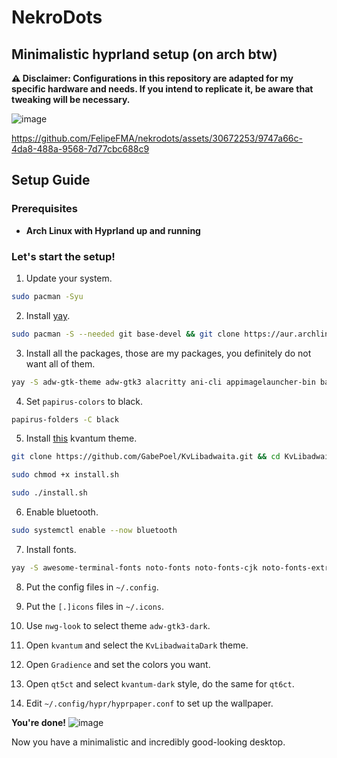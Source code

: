 # NekroDots
## Minimalistic hyprland setup (on arch btw)


**⚠️ Disclaimer: Configurations in this repository are adapted for my specific hardware and needs. If you intend to replicate it, be aware that tweaking will be necessary.**

![image](https://github.com/FelipeFMA/nekrodots/assets/30672253/1b8f0a45-5bc3-4bee-b322-a6042d25dfaf)



https://github.com/FelipeFMA/nekrodots/assets/30672253/9747a66c-4da8-488a-9568-7d77cbc688c9


## Setup Guide

### Prerequisites

- **Arch Linux with Hyprland up and running**

### Let's start the setup!
01. Update your system.
   ```bash
   sudo pacman -Syu
   ```

02. Install [yay](https://github.com/Jguer/yay).
   ```bash
   sudo pacman -S --needed git base-devel && git clone https://aur.archlinux.org/yay-bin.git && cd yay-bin && makepkg -si
   ```

03. Install all the packages, those are my packages, you definitely do not want all of them.
   ```bash
   yay -S adw-gtk-theme adw-gtk3 alacritty ani-cli appimagelauncher-bin base base-devel blueman bluez-utils breeze-icons btop classicube-bin cliphist cmatrix cowsay cpupower fastfetch filezilla gcolor3 gdb gimp git glibc-locales gnome-disk-utility gradience grim gst-plugin-pipewire heroic-games-launcher-bin htop hyprland hyprlock hyprpaper hyprpicker imv informant intel-media-driver intel-ucode iwd jre-openjdk kolourpaint kvantum kvantum-qt5 libpulse linux linux-headers localsend-bin lsd ly man-db man-pages mercury-browser-bin mkinitcpio-firmware mpv nano ncspot networkmanager libappindicator-gtk3 noto-fonts noto-fonts-cjk noto-fonts-extra nwg-look obs-studio openrgb papirus-folders papirus-icon-theme pavucontrol pcmanfm-gtk3 perl-image-exiftool pipewire pipewire-alsa pipewire-jack pipewire-pulse polkit-gnome prismlauncher-qt5-bin protonup-qt-bin qbittorrent qt5-multimedia qt5-networkauth qt5-script qt5-speech qt5-wayland qt5-webengine qt5-websockets qt5ct qt6-wayland qt6ct reflector screen slurp smartmontools sof-firmware steam swaync tldr unrar unzip upscayl-bin virtualbox vkd3d vlc waybar wget wine wine-gecko wine-mono wireless_tools wireplumber wl-clipboard wlogout wofi wttrbar xarchiver xdg-desktop-portal-hyprland xdg-utils xorg-server xorg-server xorg-xinit xorg-xwayland yarn yay-bin zathura zathura-pdf-poppler zip ttf-apple-emoji ttf-jetbrains-mono-nerd ttf-ms-win11-auto ttf-opensans ttf-roboto
   ```

04. Set `papirus-colors` to black.
   ```bash
   papirus-folders -C black
   ```

05. Install [this](https://github.com/GabePoel/KvLibadwaita) kvantum theme.
   ```bash
   git clone https://github.com/GabePoel/KvLibadwaita.git && cd KvLibadwaita
   ```
   ```bash
   sudo chmod +x install.sh
   ```
   ```bash
   sudo ./install.sh
   ```

06. Enable bluetooth.
   ```bash
   sudo systemctl enable --now bluetooth
   ```

07. Install fonts.
   ```bash
   yay -S awesome-terminal-fonts noto-fonts noto-fonts-cjk noto-fonts-extra ttf-apple-emoji ttf-jetbrains-mono-nerd ttf-ms-win11-auto ttf-opensans ttf-roboto
   ```

08. Put the config files in `~/.config`.

09. Put the `[.]icons` files in `~/.icons`.

10. Use `nwg-look` to select theme `adw-gtk3-dark`.

11. Open `kvantum` and select the `KvLibadwaitaDark` theme.

12. Open `Gradience` and set the colors you want.
    
13. Open `qt5ct` and select `kvantum-dark` style, do the same for `qt6ct`.

14. Edit `~/.config/hypr/hyprpaper.conf` to set up the wallpaper.

**You're done!**
![image](https://github.com/FelipeFMA/nekrodots/assets/30672253/2fbd069c-83fc-4292-a23c-030d2ccd6c93)



Now you have a minimalistic and incredibly good-looking desktop.
